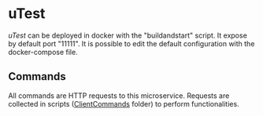 # uTest

*uTest* can be deployed in docker with the "buildandstart" script. It expose by default port "11111". It is possible to edit the default configuration with the docker-compose file. 

## Commands

All commands are HTTP requests to this microservice. Requests are collected in scripts ([ClientCommands](https://github.com/uTest-QUATIC22/submission-QUATIC22/tree/main/uTest/clientCommands) folder) to perform functionalities.
